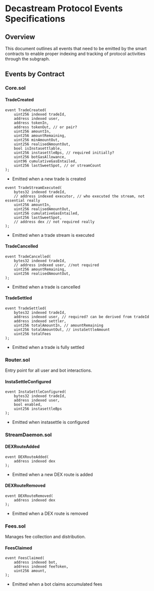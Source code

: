 # Decastream Protocol Events Specifications

## Overview
This document outlines all events that need to be emitted by the smart contracts to enable proper indexing and tracking of protocol activities through the subgraph.

## Events by Contract

### Core.sol

#### TradeCreated
```solidity
event TradeCreated(
    uint256 indexed tradeId,
    address indexed user,
    address tokenIn,
    address tokenOut, // or pair?
    uint256 amountIn,
    uint256 amountRemaining,
    uint256 minAmountOut,
    uint256 realisedAmountOut,
    bool isInstasettlable,
    uint256 instasettleBps, // required initially?
    uint256 botGasAllowance,
    uint96 cumulativeGasEntailed,
    uint256 lastSweetSpot, // or streamCount
);
```
- Emitted when a new trade is created

```solidity
event TradeStreamExecuted(
    bytes32 indexed tradeId,
    // address indexed executor, // who executed the stream, not essential really
    uint256 amountIn,
    uint256 realisedAmountOut,
    uint256 cumulativeGasEntailed,
    uint256 lastSweetSpot,
    // address dex // not required really
);
```
- Emitted when a trade stream is executed

#### TradeCancelled
```solidity
event TradeCancelled(
    bytes32 indexed tradeId,
    // address indexed user, //not required
    uint256 amountRemaining,
    uint256 realisedAmountOut,
);
```
- Emitted when a trade is cancelled

#### TradeSettled
```solidity
event TradeSettled(
    bytes32 indexed tradeId,
    address indexed user, // required? can be derived from tradeId
    address indexed settler,
    uint256 totalAmountIn, // amountRemaining
    uint256 totalAmountOut, // instaSettleAmount
    uint256 totalFees
);
```
- Emitted when a trade is fully settled

### Router.sol
Entry point for all user and bot interactions.

#### InstaSettleConfigured
```solidity
event InstaSettleConfigured(
    bytes32 indexed tradeId,
    address indexed user,
    bool enabled,
    uint256 instasettleBps
);
```
- Emitted when instasettle is configured

### StreamDaemon.sol

#### DEXRouteAdded
```solidity
event DEXRouteAdded(
    address indexed dex
);
```
- Emitted when a new DEX route is added

#### DEXRouteRemoved
```solidity
event DEXRouteRemoved(
    address indexed dex
);
```
- Emitted when a DEX route is removed

### Fees.sol
Manages fee collection and distribution.

#### FeesClaimed
```solidity
event FeesClaimed(
    address indexed bot,
    address indexed feeToken,
    uint256 amount,
);
```
- Emitted when a bot claims accumulated fees
